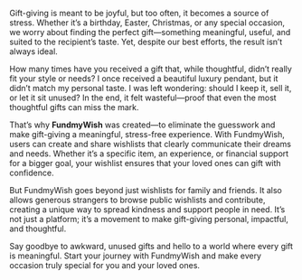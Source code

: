 
Gift-giving is meant to be joyful, but too often, it becomes a source of stress. Whether it’s a birthday, Easter, Christmas, or any special occasion, we worry about finding the perfect gift—something meaningful, useful, and suited to the recipient’s taste. Yet, despite our best efforts, the result isn’t always ideal.

How many times have you received a gift that, while thoughtful, didn’t really fit your style or needs? I once received a beautiful luxury pendant, but it didn’t match my personal taste. I was left wondering: should I keep it, sell it, or let it sit unused? In the end, it felt wasteful—proof that even the most thoughtful gifts can miss the mark.

That’s why **FundmyWish** was created—to eliminate the guesswork and make gift-giving a meaningful, stress-free experience. With FundmyWish, users can create and share wishlists that clearly communicate their dreams and needs. Whether it’s a specific item, an experience, or financial support for a bigger goal, your wishlist ensures that your loved ones can gift with confidence.

But FundmyWish goes beyond just wishlists for family and friends. It also allows generous strangers to browse public wishlists and contribute, creating a unique way to spread kindness and support people in need. It’s not just a platform; it’s a movement to make gift-giving personal, impactful, and thoughtful.

Say goodbye to awkward, unused gifts and hello to a world where every gift is meaningful. Start your journey with FundmyWish and make every occasion truly special for you and your loved ones.
